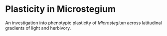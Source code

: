 # Plasticity in Microstegium

An investigation into phenotypic plasticity of *Microstegium* across latitudinal gradients of light and herbivory.
